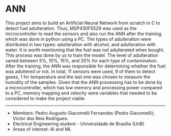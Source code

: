 # ANN

This project aims to build an Artificial Neural Network from scratch in C to detect fuel adulteration. Thus, MSP430F5529 was used as the microcontroller to read the sensors and also run the ANN after the training, which was done in python using a PC. The types of adulteration were distributed in two types: adulteration with alcohol, and adulteration with water. It is worth mentioning that the fuel was not adulterated when bought. This process was done by us to train the model. The level of adulteration varied between 5%, 10%, 15%, and 20% for each type of contamination. After the training, the ANN was responsible for determining whether the fuel was adultered or not. In total, 11 sensors were used, 9 of them to detect gases, 1 for temperature and the last one was chosen to measure the humidity of the samples. Given that the ANN processing has to be done by a microcontroller, which has low memory and processing power compared to a PC, memory mapping and velocity were variables that needed to be considered to make the project viable.


---
* Members: Pedro Augusto Giacomelli Fernandes (Pedro Giacomelli); Victor dos Reis Rodrigues.
* Electrical Engineering student - Universidade de Brasília (UnB)
* Areas of interest: AI and ML
